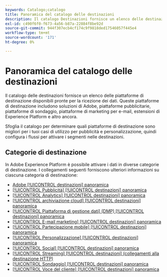 ```yaml
---
keywords: Catalogo;catalogo
title: Panoramica del catalogo delle destinazioni
description: Il catalogo Destinazioni fornisce un elenco delle destinazioni disponibili pronte per la ricezione dei dati. Queste destinazioni includono soluzioni di Adobe, piattaforme pubblicitarie, piattaforme di sondaggio, piattaforme di marketing e-mail e altro ancora.
exl-id: c490f6f0-f673-4a56-b87a-22884f8be92d
source-git-commit: 944f307ecb4cf174c9f9818ded17546057f445e4
workflow-type: tm+mt
source-wordcount: '171'
ht-degree: 0%

---
```


# Panoramica del catalogo delle destinazioni

Il catalogo delle destinazioni fornisce un elenco delle piattaforme di destinazione disponibili pronte per la ricezione dei dati. Queste piattaforme di destinazione includono soluzioni di Adobe, piattaforme pubblicitarie, piattaforme di sondaggio, piattaforme di marketing per e-mail, estensioni di Experience Platform e altro ancora.

Sfoglia il catalogo per determinare quali piattaforme di destinazione sono migliori per i tuoi casi di utilizzo per pubblicità e personalizzazione, quindi configura i flussi per attivare i segmenti nelle destinazioni.

<div id="recs-overview-body-1"></div>
<div id="recs-overview-body-2"></div>
<div id="recs-overview-body-3"></div>
<div id="recs-overview-body-4"></div>
<div id="recs-overview-body-5"></div>
<div id="recs-overview-body-6"></div>

## Categorie di destinazione

In Adobe Experience Platform è possibile attivare i dati in diverse categorie di destinazione. I collegamenti seguenti forniscono ulteriori informazioni su ciascuna categoria di destinazione:

- [Adobe [!UICONTROL destinazioni] panoramica](adobe/overview.md)
- [[!UICONTROL Pubblicità] [!UICONTROL destinazioni] panoramica](advertising/overview.md)
- [[!UICONTROL Analytics] [!UICONTROL destinazioni] panoramica](analytics/overview.md)
- [[!UICONTROL archiviazione cloud] [!UICONTROL destinazioni] panoramica](cloud-storage/overview.md)
- [[!UICONTROL Piattaforma di gestione dati] (DMP) [!UICONTROL destinazioni] panoramica](data-management/overview.md)
- [[!UICONTROL E-mail marketing] [!UICONTROL destinazioni] panoramica](email-marketing/overview.md)
- [[!UICONTROL Partecipazione mobile] [!UICONTROL destinazioni] panoramica](mobile-engagement/overview.md)
- [[!UICONTROL Personalizzazione] [!UICONTROL destinazioni] panoramica](personalization/overview.md)
- [[!UICONTROL Social] [!UICONTROL destinazioni] panoramica](social/overview.md)
- [[!UICONTROL Streaming] [!UICONTROL destinazioni] (collegamenti alla destinazione HTTP)](streaming/http-destination.md)
- [[!UICONTROL Sondaggio] [!UICONTROL destinazioni] panoramica](survey/overview.md)
- [[!UICONTROL Voce del cliente] [!UICONTROL destinazioni] panoramica](voice/overview.md)
